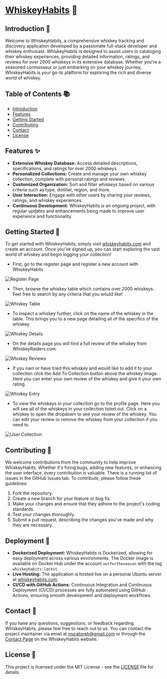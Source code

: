 # [WhiskeyHabits](https://whiskeyhabits.com/) 🥃

## Introduction 📜

Welcome to WhiskeyHabits, a comprehensive whiskey tracking and discovery application developed by a passionate full-stack developer and whiskey enthusiast. WhiskeyHabits is designed to assist users in cataloging their whiskey experiences, providing detailed information, ratings, and reviews for over 2000 whiskeys in its extensive database. Whether you're a seasoned connoisseur or just embarking on your whiskey journey, WhiskeyHabits is your go-to platform for exploring the rich and diverse world of whiskey.

## Table of Contents 📚

- [Introduction](#introduction)
- [Features](#features)
- [Getting Started](#getting-started)
- [Contributing](#contributing)
- [Contact](#contact)
- [License](#license)

## Features ✨

- **Extensive Whiskey Database:** Access detailed descriptions, specifications, and ratings for over 2000 whiskeys.
- **Personalized Collections:** Create and manage your own whiskey collection, complete with personal ratings and reviews.
- **Customized Organization:** Sort and filter whiskeys based on various criteria such as type, distiller, region, and more.
- **User Interaction:** Engage with other users by sharing your reviews, ratings, and whiskey experiences.
- **Continuous Development:** WhiskeyHabits is an ongoing project, with regular updates and enhancements being made to improve user experience and functionality.

## Getting Started 🚀

To get started with WhiskeyHabits, simply visit [whiskeyhabits.com](https://whiskeyhabits.com) and create an account. Once you've signed up, you can start exploring the vast world of whiskey and begin logging your collection!

- First, go to the register page and register a new account with WhiskeyHabits

![Register Page](images/whiskey_register.png)

- Then, browse the whiskey table which contains over 2000 whiskeys. Feel free to search by any criteria that you would like!

![Whiskey Table](images/whiskey_table.png)

- To inspect a whiskey further, click on the name of the whiskey in the table. This brings you to a new page detailing all of the specifics of the whiskey.

![Whiskey Details](images/whiskey_details.png)

- On the details page you will find a full review of the whiskey from WhiskeyRaiders.com.

![Whiskey Reviews](images/whiskey_review.png)

- If you own or have tried this whiskey and would like to add it to your collection click the Add To Collection button above the whiskey image. Here you can enter your own review of the whiskey and give it your own rating.

![Whiskey Entry](images/Whiskey_entry.png)

- To view the whiskeys in your collection go to the profile page. Here you will see all of the whiskeys in your collection listed out. Click on a whiskey to open the dropdown to see your review of the whiskey. You can edit your review or remove the whiskey from your collection if you need to.

![User Collection](images/whiskey_profile.png)

## Contributing 🤝

We welcome contributions from the community to help improve WhiskeyHabits. Whether it's fixing bugs, adding new features, or enhancing the user interface, every contribution is valuable. There is a running list of issues in the GitHub Issues tab. To contribute, please follow these guidelines:

1. Fork the repository.
2. Create a new branch for your feature or bug fix.
3. Make your changes and ensure that they adhere to the project's coding standards.
4. Test your changes thoroughly.
5. Submit a pull request, describing the changes you've made and why they are necessary.

## Deployment 🚢

- **Dockerized Deployment:** WhiskeyHabits is Dockerized, allowing for easy deployment across various environments. The Docker image is available on Docker Hub under the account `outfortheseason` with the tag `whiskeyhabits:latest`.
- **Live Hosting:** The application is hosted live on a personal Ubuntu server at [whiskeyhabits.com](https://whiskeyhabits.com).
- **CI/CD with GitHub Actions:** Continuous Integration and Continuous Deployment (CI/CD) processes are fully automated using GitHub Actions, ensuring smooth development and deployment workflows.

## Contact 📧

If you have any questions, suggestions, or feedback regarding WhiskeyHabits, please feel free to reach out to us. You can contact the project maintainer via email at [muratoreh@gmail.com](mailto:muratoreh@gmail.com) or through the [Contact Page](https://whiskeyhabits.com/contact) on the WhiskeyHabits website.

## License 📝

This project is licensed under the MIT License - see the [LICENSE](LICENSE) file for details.
